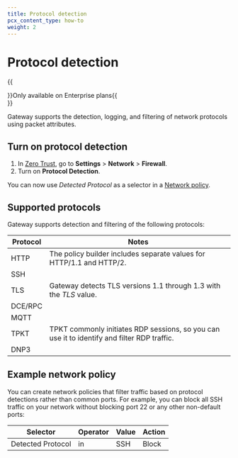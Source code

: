 ```yaml
---
title: Protocol detection
pcx_content_type: how-to
weight: 2
---
```


# Protocol detection

{{<Aside>}}Only available on Enterprise plans{{</Aside>}}

Gateway supports the detection, logging, and filtering of network protocols using packet attributes.

## Turn on protocol detection

1. In [Zero Trust](https://one.dash.cloudflare.com/), go to **Settings** > **Network** > **Firewall**.
2. Turn on **Protocol Detection**.

You can now use _Detected Protocol_ as a selector in a [Network policy](/cloudflare-one/policies/gateway/network-policies/#detected-protocol).

## Supported protocols

Gateway supports detection and filtering of the following protocols:

| Protocol | Notes                                                                                       |
| -------- | ------------------------------------------------------------------------------------------- |
| HTTP     | The policy builder includes separate values for HTTP/1.1 and HTTP/2.                        |
| SSH      |                                                                                             |
| TLS      | Gateway detects TLS versions 1.1 through 1.3 with the _TLS_ value.                          |
| DCE/RPC  |                                                                                             |
| MQTT     |                                                                                             |
| TPKT     | TPKT commonly initiates RDP sessions, so you can use it to identify and filter RDP traffic. |
| DNP3     |                                                                                             |

## Example network policy

You can create network policies that filter traffic based on protocol detections rather than common ports. For example, you can block all SSH traffic on your network without blocking port 22 or any other non-default ports:

| Selector          | Operator | Value | Action |
| ----------------- | -------- | ----- | ------ |
| Detected Protocol | in       | SSH   | Block  |

